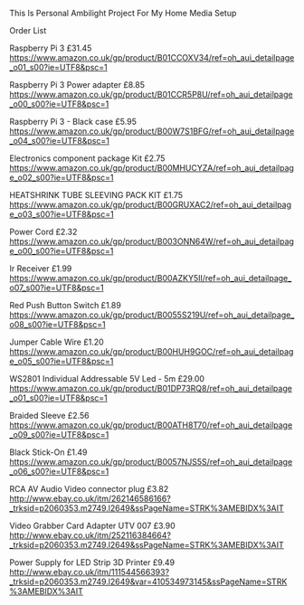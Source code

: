 This Is Personal Ambilight Project For My Home Media Setup


Order List

Raspberry Pi 3
£31.45
https://www.amazon.co.uk/gp/product/B01CCOXV34/ref=oh_aui_detailpage_o01_s00?ie=UTF8&psc=1

Raspberry Pi 3 Power adapter
£8.85
https://www.amazon.co.uk/gp/product/B01CCR5P8U/ref=oh_aui_detailpage_o00_s00?ie=UTF8&psc=1

Raspberry Pi 3 - Black case
£5.95
https://www.amazon.co.uk/gp/product/B00W7S1BFG/ref=oh_aui_detailpage_o04_s00?ie=UTF8&psc=1

Electronics component package Kit
£2.75
https://www.amazon.co.uk/gp/product/B00MHUCYZA/ref=oh_aui_detailpage_o02_s00?ie=UTF8&psc=1


HEATSHRINK TUBE SLEEVING PACK KIT
£1.75
https://www.amazon.co.uk/gp/product/B00GRUXAC2/ref=oh_aui_detailpage_o03_s00?ie=UTF8&psc=1

Power Cord
£2.32
https://www.amazon.co.uk/gp/product/B003ONN64W/ref=oh_aui_detailpage_o00_s00?ie=UTF8&psc=1

Ir Receiver
£1.99
https://www.amazon.co.uk/gp/product/B00AZKY5II/ref=oh_aui_detailpage_o07_s00?ie=UTF8&psc=1

Red Push Button Switch
£1.89
https://www.amazon.co.uk/gp/product/B0055S219U/ref=oh_aui_detailpage_o08_s00?ie=UTF8&psc=1

Jumper Cable Wire
£1.20
https://www.amazon.co.uk/gp/product/B00HUH9GOC/ref=oh_aui_detailpage_o05_s00?ie=UTF8&psc=1

WS2801 Individual Addressable 5V Led - 5m
£29.00
https://www.amazon.co.uk/gp/product/B01DP73RQ8/ref=oh_aui_detailpage_o01_s00?ie=UTF8&psc=1

Braided Sleeve
£2.56
https://www.amazon.co.uk/gp/product/B00ATH8T70/ref=oh_aui_detailpage_o09_s00?ie=UTF8&psc=1

Black Stick-On
£1.49
https://www.amazon.co.uk/gp/product/B0057NJS5S/ref=oh_aui_detailpage_o06_s00?ie=UTF8&psc=1

RCA AV Audio Video connector plug
£3.82
http://www.ebay.co.uk/itm/262146586166?_trksid=p2060353.m2749.l2649&ssPageName=STRK%3AMEBIDX%3AIT

Video Grabber Card Adapter UTV 007
£3.90
http://www.ebay.co.uk/itm/252116384664?_trksid=p2060353.m2749.l2649&ssPageName=STRK%3AMEBIDX%3AIT

Power Supply for LED Strip 3D Printer
£9.49
http://www.ebay.co.uk/itm/111544566393?_trksid=p2060353.m2749.l2649&var=410534973145&ssPageName=STRK%3AMEBIDX%3AIT


